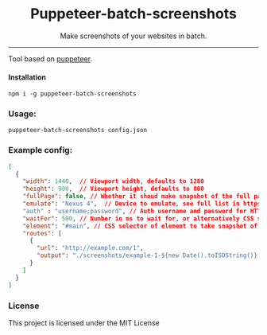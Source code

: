<h1 align="center">Puppeteer-batch-screenshots</h1>

<p align="center">Make screenshots of your websites in batch.</p>

<hr/>

<p>Tool based on <a href="https://github.com/GoogleChrome/puppeteer">puppeteer</a>.</p>

<h4>Installation</h4>

```shell
npm i -g puppeteer-batch-screenshots
```
<h3>Usage:</h3>

```shell
puppeteer-batch-screenshots config.json
```

<h3>Example config: </h3>

```json
[
  {
    "width": 1440,  // Viewport width, defaults to 1280
    "height": 900,  // Viewport height, defaults to 800
    "fullPage": false, // Whether it shoud make snapshot of the full page, regardless supplied height
    "emulate": "Nexus 4",  // Device to emulate, see full list in https://github.com/GoogleChrome/puppeteer/blob/master/lib/DeviceDescriptors.js
    "auth" : "username;password", // Auth username and password for HTTP basic auth
    "waitFor": 500, // Number in ms to wait for, or alternatively CSS selector (e.g. ".footer") to wait to appear
    "element": "#main", // CSS selector of element to take snapshot of
    "routes": [
      {
        "url": "http://example.com/1",
        "output": "./screenshots/example-1-${new Date().toISOString()}.png" // Output field is evaluated to enable template literals w/js code. Supported file extensions: PNG, JPEG/JPG and PDF
      }
    ]
  }
]
```

<h3>License</h3>

This project is licensed under the MIT License
